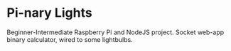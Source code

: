 # Pi-nary Lights
Beginner-Intermediate Raspberry Pi and NodeJS project. Socket web-app binary calculator, wired to some lightbulbs.
